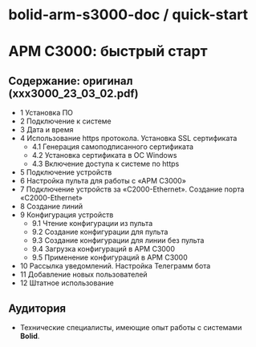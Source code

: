 # bolid-arm-s3000-doc / quick-start

# АРМ С3000: быстрый старт



## Содержание: оригинал (xxx3000_23_03_02.pdf)

- 1    Установка ПО
- 2    Подключение к системе
- 3    Дата и время
- 4    Использование https протокола. Установка SSL сертификата
  - 4.1  Генерация самоподписанного сертификата
  - 4.2  Установка сертификата в ОС Windows
  - 4.3  Включение доступа к системе по https
- 5    Подключение устройств
- 6    Настройка пульта для работы с «АРМ С3000»
- 7    Подключение устройств за «С2000-Ethernet». Создание порта «С2000-Ethernet»
- 8    Создание линий
- 9    Конфигурация устройств
  - 9.1  Чтение конфигурации из пульта
  - 9.2  Создание конфигурации для пульта
  - 9.3  Создание конфигурации для линии без пульта
  - 9.4  Загрузка конфигураций в АРМ С3000
  - 9.5  Применение конфигураций в АРМ С3000
- 10   Рассылка уведомлений. Настройка Телеграмм бота
- 11   Добавление новых пользователей
- 12   Штатное использование


## Аудитория

- Технические специалисты, имеющие опыт работы с системами **Bolid**.
